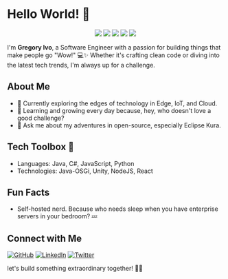 # Hello World! 👋

<p align="center">
  <img src="https://img.shields.io/badge/Code-JavaScript-success?style=flat&logo=javascript">
  <img src="https://img.shields.io/badge/Code-Python-success?style=flat&logo=python">
  <img src="https://img.shields.io/badge/Code-Java-success?style=flat&logo=java">
  <img src="https://img.shields.io/badge/Tools-Docker-success?style=flat&logo=docker">
  <img src="https://img.shields.io/badge/Tools-Kubernetes-success?style=flat&logo=kubernetes">
</p>

I'm **Gregory Ivo**, a Software Engineer with a passion for building things that make people go "Wow!" 💻✨ Whether it's crafting clean code or diving into the latest tech trends, I'm always up for a challenge.

## About Me
- 🔭 Currently exploring the edges of technology in Edge, IoT, and Cloud.
- 🌱 Learning and growing every day because, hey, who doesn't love a good challenge?
- 💬 Ask me about my adventures in open-source, especially Eclipse Kura.

## Tech Toolbox 🧰
- Languages: Java, C#, JavaScript, Python
- Technologies: Java-OSGi, Unity, NodeJS, React

## Fun Facts
- Self-hosted nerd. Because who needs sleep when you have enterprise servers in your bedroom? 💤

## Connect with Me
[![GitHub](https://img.shields.io/badge/GitHub-%40GregoryIvo-black?style=for-the-badge&logo=github)](https://github.com/GregoryIvo)
[![LinkedIn](https://img.shields.io/badge/LinkedIn-gregoryivo-blue?style=for-the-badge&logo=linkedin)](https://www.linkedin.com/in/gregoryivo/)
[![Twitter](https://img.shields.io/badge/Twitter-%40GregoryIvo-blue?style=for-the-badge&logo=twitter)](https://twitter.com/gregory_ivo)

let's build something extraordinary together! 🚀✨
